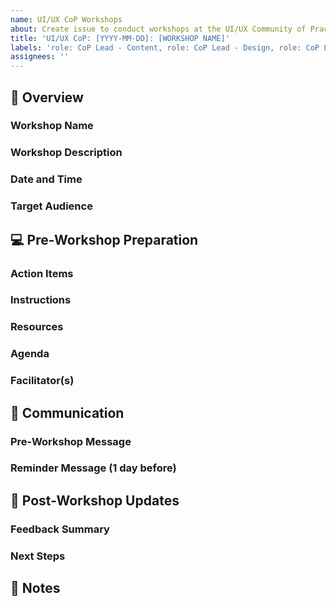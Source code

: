 ```yaml
---
name: UI/UX CoP Workshops
about: Create issue to conduct workshops at the UI/UX Community of Practice
title: 'UI/UX CoP: [YYYY-MM-DD]: [WORKSHOP NAME]'
labels: 'role: CoP Lead - Content, role: CoP Lead - Design, role: CoP Lead - Research, size: 1pt, feature: workshop, UI/UX CoP Leads'
assignees: ''
---
```

## 👀 Overview
### Workshop Name
<!-- Replace with the full title of the workshop -->

### Workshop Description
<!-- Provide a brief description of what the workshop will cover, its objectives, and expected outcomes -->

### Date and Time
<!-- Specify the date and time for the workshop -->

### Target Audience
<!-- Describe who the ideal audience of this workshop is (e.g., beginners, experienced designers, etc.) -->

## 💻 Pre-Workshop Preparation
### Action Items
<!-- List any action items here to prep for the meeting -->

### Instructions
<!-- List any preparation steps or prerequisites for attendees (e.g., software installations, reading materials) -->

### Resources
<!-- Include links to resources, reading materials, or tools that participants need to review or install before the workshop -->

### Agenda
<!-- Outline the schedule of the workshop including times for specific activities and breaks -->

### Facilitator(s)
<!-- List the names and roles of the facilitators -->

## 💬 Communication
### Pre-Workshop Message

<!--Copy and paste the exact message sent to participants prior to the workshop -->


### Reminder Message (1 day before)

<!--Copy and paste the reminder message here -->


## 🔄 Post-Workshop Updates
### Feedback Summary
<!-- Summarize the feedback received from participants, including what went well and what could be improved -->

### Next Steps
<!-- Outline any planned revisions or follow-up workshops based on the feedback -->

## 📝 Notes
<!-- Any other information or notes related to the workshop -->




